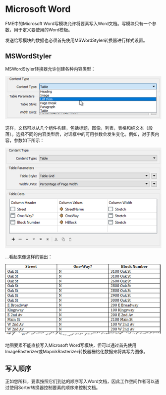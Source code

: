 # Microsoft Word

FME中的Microsoft Word写模块允许将要素写入Word文档。写模块只有一个参数，用于定义要使用的Word模板。

发送给写模块的数据也必须首先使用MSWordStyler转换器进行样式设置。

## MSWordStyler

MSWordStyler转换器允许创建各种内容类型：

![](../.gitbook/assets/img5.000.mswordstylercontenttypes.png)

这样，文档可以从几个组件构建，包括标题，图像，列表，表格和纯文本（段落）。选择不同的内容类型后，对话框中的可用参数会发生变化。例如，对于表内容，参数如下所示：

![](../.gitbook/assets/img5.001.mswordstylertablecontent.png)

...看起来像这样的输出：

![](../.gitbook/assets/img5.002.mswordtableoutput.png)

地图要素不能直接写入Microsoft Word写模块，但可以通过首先使用ImageRasterizer或MapnikRasterizer转换器栅格化数据来将其写为图像。

## 写入顺序

正如您所料，要素按照它们到达的顺序写入Word文档，因此工作空间作者可以通过使用Sorter转换器控制要素的顺序来控制文档。

